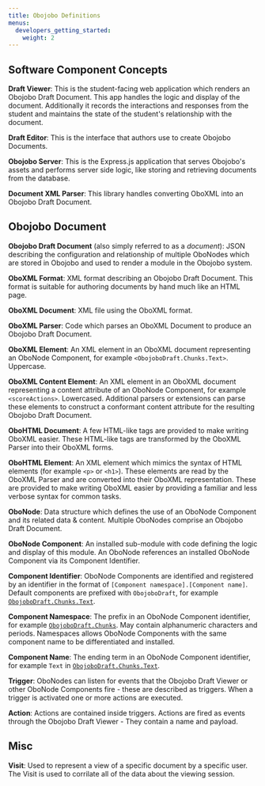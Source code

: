 ```yaml
---
title: Obojobo Definitions
menus:
  developers_getting_started:
    weight: 2
---
```


## Software Component Concepts

**Draft Viewer**: This is the student-facing web application which renders an Obojobo Draft Document. This app handles the logic and display of the document. Additionally it records the interactions and responses from the student and maintains the state of the student's relationship with the document.

**Draft Editor**: This is the interface that authors use to create Obojobo Documents.

**Obojobo Server**: This is the Express.js application that serves Obojobo's assets and performs server side logic, like storing and retrieving documents from the database.

**Document XML Parser**: This library handles converting OboXML into an Obojobo Draft Document.

## Obojobo Document

**Obojobo Draft Document** (also simply referred to as a _document_): JSON describing the configuration and relationship of multiple OboNodes which are stored in Obojobo and used to render a module in the Obojobo system.

**OboXML Format**: XML format describing an Obojobo Draft Document.  This format is suitable for authoring documents by hand much like an HTML page.

**OboXML Document**: XML file using the OboXML format.

**OboXML Parser**: Code which parses an OboXML Document to produce an Obojobo Draft Document.

**OboXML Element**: An XML element in an OboXML document representing an OboNode Component, for example `<ObojoboDraft.Chunks.Text>`. Uppercase.

**OboXML Content Element**: An XML element in an OboXML document representing a content attribute of an OboNode Component, for example `<scoreActions>`. Lowercased. Additional parsers or extensions can parse these elements to construct a conformant content attribute for the resulting Obojobo Draft Document.

**OboHTML Document**: A few HTML-like tags are provided to make writing OboXML easier. These HTML-like tags are transformed by the OboXML Parser into their OboXML forms.

**OboHTML Element**: An XML element which mimics the syntax of HTML elements (for example `<p>` or `<h1>`). These elements are read by the OboXML Parser and are converted into their OboXML representation. These are provided to make writing OboXML easier by providing a familiar and less verbose syntax for common tasks.

**OboNode**: Data structure which defines the use of an OboNode Component and its related data & content. Multiple OboNodes comprise an Obojobo Draft Document.

**OboNode Component**: An installed sub-module with code defining the logic and display of this module. An OboNode references an installed OboNode Component via its Component Identifier.

**Component Identifier**: OboNode Components are identified and registered by an identifier in the format of `[Component namespace].[Component name]`. Default components are prefixed with `ObojoboDraft`, for example [`ObojoboDraft.Chunks.Text`](obo_reference.md#obojobodraftchunkstext).

**Component Namespace**: The prefix in an OboNode Component identifier, for example [`ObojoboDraft.Chunks`](obo_reference.md#obojobodraftchunks). May contain alphanumeric characters and periods. Namespaces allows OboNode Components with the same component name to be differentiated and installed.

**Component Name**: The ending term in an OboNode Component identifier, for example `Text` in [`ObojoboDraft.Chunks.Text`](obo_reference.md#obojobodraftchunkstext).

**Trigger**: OboNodes can listen for events that the Obojobo Draft Viewer or other OboNode Components fire - these are described as triggers. When a trigger is activated one or more actions are executed.

**Action**: Actions are contained inside triggers. Actions are fired as events through the Obojobo Draft Viewer - They contain a name and payload.

## Misc

**Visit**: Used to represent a view of a specific document by a specific user.  The Visit is used to corrilate all of the data about the viewing session.
